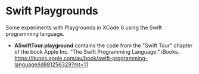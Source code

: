 # Swift Playgrounds

Some experiments with Playgrounds in XCode 6 using the Swift programming language.

- **ASwiftTour.playground** contains the code from the "Swift Tour" chapter of the book Apple Inc. “The Swift Programming Language.” iBooks. https://itunes.apple.com/au/book/swift-programming-language/id881256329?mt=11
